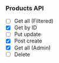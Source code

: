 ### Products API
- [ ] Get all (Filtered)
- [x] Get by ID
- [ ] Put update
- [x] Post create
- [x] Get all (Admin)
- [ ] Delete